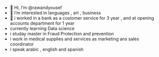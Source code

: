 - 👋 Hi, I’m @rawandyousef
- 👀 I’m interested in languages , art , business 
- 🌱 i worked in a bank as a customer service for 3 year , and at opening accounts department for 1 year
-  currently learning Data science
-  i studay master in Fraud Protection and prevention 
- i work in medical supplies and services as marketing ans sales coordinator
- i speak arabic , english and spanish 
